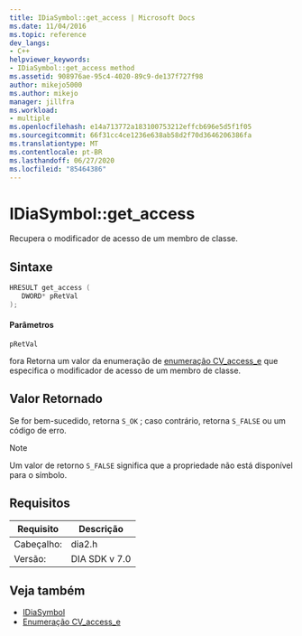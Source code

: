 ```yaml
---
title: IDiaSymbol::get_access | Microsoft Docs
ms.date: 11/04/2016
ms.topic: reference
dev_langs:
- C++
helpviewer_keywords:
- IDiaSymbol::get_access method
ms.assetid: 908976ae-95c4-4020-89c9-de137f727f98
author: mikejo5000
ms.author: mikejo
manager: jillfra
ms.workload:
- multiple
ms.openlocfilehash: e14a713772a183100753212effcb696e5d5f1f05
ms.sourcegitcommit: 66f31cc4ce1236e638ab58d2f70d3646206386fa
ms.translationtype: MT
ms.contentlocale: pt-BR
ms.lasthandoff: 06/27/2020
ms.locfileid: "85464386"
---
```

# <a name="idiasymbolget_access"></a>IDiaSymbol::get_access
Recupera o modificador de acesso de um membro de classe.

## <a name="syntax"></a>Sintaxe

```C++
HRESULT get_access ( 
   DWORD* pRetVal
);
```

#### <a name="parameters"></a>Parâmetros
 `pRetVal`

fora Retorna um valor da enumeração de [enumeração CV_access_e](../../debugger/debug-interface-access/cv-access-e.md) que especifica o modificador de acesso de um membro de classe.

## <a name="return-value"></a>Valor Retornado
 Se for bem-sucedido, retorna `S_OK` ; caso contrário, retorna `S_FALSE` ou um código de erro.

> [!NOTE]
> Um valor de retorno `S_FALSE` significa que a propriedade não está disponível para o símbolo.

## <a name="requirements"></a>Requisitos

|Requisito|Descrição|
|-----------------|-----------------|
|Cabeçalho:|dia2.h|
|Versão:|DIA SDK v 7.0|

## <a name="see-also"></a>Veja também
- [IDiaSymbol](../../debugger/debug-interface-access/idiasymbol.md)
- [Enumeração CV_access_e](../../debugger/debug-interface-access/cv-access-e.md)